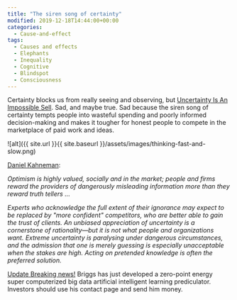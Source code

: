 ```yaml
---
title: "The siren song of certainty"
modified: 2019-12-18T14:44:00+00:00
categories:
  - Cause-and-effect
tags:
  - Causes and effects
  - Elephants
  - Inequality
  - Cognitive
  - Blindspot
  - Consciousness
---
```

Certainty blocks us from really seeing and observing, but [Uncertainty Is An Impossible Sell](http://wmbriggs.com/post/14912/). Sad, and maybe true. Sad because the siren song of certainty tempts people into wasteful spending and poorly informed decision-making and makes it tougher for honest people to compete in the marketplace of paid work and ideas.

![alt]({{ site.url }}{{ site.baseurl }}/assets/images/thinking-fast-and-slow.png)

[Daniel Kahneman](https://us.macmillan.com/books/9780374533557):

_Optimism is highly valued, socially and in the market; people and firms reward the providers of dangerously misleading information more than they reward truth tellers …_

_Experts who acknowledge the full extent of their ignorance may expect to be replaced by "more confident" competitors, who are better able to gain the trust of clients. An unbiased appreciation of uncertainty is a cornerstone of rationality—but it is not what people and organizations want. Extreme uncertainty is paralysing under dangerous circumstances, and the admission that one is merely guessing is especially unacceptable when the stakes are high. Acting on pretended knowledge is often the preferred solution._

[Update Breaking news!](https://wmbriggs.com/post/14912/) Briggs has just developed a zero-point energy super computerized big data artificial intelligent learning prediculator. Investors should use his contact page and send him money. 


